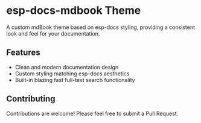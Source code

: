 # esp-docs-mdbook Theme

A custom mdBook theme based on esp-docs styling, providing a consistent look and feel for your documentation.

## Features

- Clean and modern documentation design
- Custom styling matching esp-docs aesthetics
- Built-in blazing fast full-text search functionality

## Contributing

Contributions are welcome! Please feel free to submit a Pull Request.
